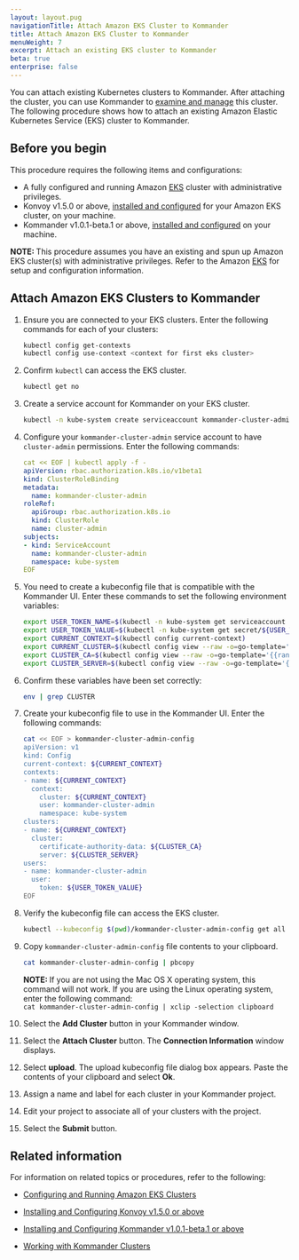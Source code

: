 ```yaml
---
layout: layout.pug
navigationTitle: Attach Amazon EKS Cluster to Kommander
title: Attach Amazon EKS Cluster to Kommander
menuWeight: 7
excerpt: Attach an existing EKS cluster to Kommander
beta: true
enterprise: false
---
```


You can attach existing Kubernetes clusters to Kommander. After attaching the cluster, you can use Kommander to [examine and manage](/ksphere/kommander/1.1.0-beta/clusters/) this cluster. The following procedure shows how to attach an existing Amazon Elastic Kubernetes Service (EKS) cluster to Kommander.

## Before you begin

This procedure requires the following items and configurations:

- A fully configured and running Amazon [EKS](https://aws.amazon.com/eks/) cluster with administrative privileges.
- Konvoy v1.5.0 or above, [installed and configured](/ksphere/konvoy/1.5/install/) for your Amazon EKS cluster, on your machine.
- Kommander v1.0.1-beta.1 or above, [installed and configured](/ksphere/kommander/1.1.0-beta/install/) on your machine.

<p class="message--note"><strong>NOTE: </strong>This procedure assumes you have an existing and spun up Amazon EKS cluster(s) with administrative privileges. Refer to the Amazon <a href="https://aws.amazon.com/eks/" target="_blank">EKS</a> for setup and configuration information. </p>

## Attach Amazon EKS Clusters to Kommander

1. Ensure you are connected to your EKS clusters. Enter the following commands for each of your clusters:

    ```bash
    kubectl config get-contexts
    kubectl config use-context <context for first eks cluster>
    ```

1. Confirm `kubectl` can access the EKS cluster.

    ```bash
    kubectl get no
    ```

1. Create a service account for Kommander on your EKS cluster.

    ```bash
    kubectl -n kube-system create serviceaccount kommander-cluster-admin
    ```

1. Configure your `kommander-cluster-admin` service account to have `cluster-admin` permissions. Enter the following commands:

    ```yaml
    cat << EOF | kubectl apply -f -
    apiVersion: rbac.authorization.k8s.io/v1beta1
    kind: ClusterRoleBinding
    metadata:
      name: kommander-cluster-admin
    roleRef:
      apiGroup: rbac.authorization.k8s.io
      kind: ClusterRole
      name: cluster-admin
    subjects:
    - kind: ServiceAccount
      name: kommander-cluster-admin
      namespace: kube-system
    EOF
    ```

1. You need to create a kubeconfig file that is compatible with the Kommander UI. Enter these commands to set the following environment variables:

    ```bash
    export USER_TOKEN_NAME=$(kubectl -n kube-system get serviceaccount kommander-cluster-admin -o=jsonpath='{.secrets[0].name}')
    export USER_TOKEN_VALUE=$(kubectl -n kube-system get secret/${USER_TOKEN_NAME} -o=go-template='{{.data.token}}' | base64 --decode)
    export CURRENT_CONTEXT=$(kubectl config current-context)
    export CURRENT_CLUSTER=$(kubectl config view --raw -o=go-template='{{range .contexts}}{{if eq .name "'''${CURRENT_CONTEXT}'''"}}{{ index .context "cluster" }}{{end}}{{end}}')
    export CLUSTER_CA=$(kubectl config view --raw -o=go-template='{{range .clusters}}{{if eq .name "'''${CURRENT_CLUSTER}'''"}}{{ index .cluster "certificate-authority-data" }}{{end}}{{ end }}')
    export CLUSTER_SERVER=$(kubectl config view --raw -o=go-template='{{range .clusters}}{{if eq .name "'''${CURRENT_CLUSTER}'''"}}{{ .cluster.server }}{{end}}{{ end }}')
    ```

1. Confirm these variables have been set correctly:

    ```bash
    env | grep CLUSTER
    ```

1. Create your kubeconfig file to use in the Kommander UI. Enter the following commands:

    ```bash
    cat << EOF > kommander-cluster-admin-config
    apiVersion: v1
    kind: Config
    current-context: ${CURRENT_CONTEXT}
    contexts:
    - name: ${CURRENT_CONTEXT}
      context:
        cluster: ${CURRENT_CONTEXT}
        user: kommander-cluster-admin
        namespace: kube-system
    clusters:
    - name: ${CURRENT_CONTEXT}
      cluster:
        certificate-authority-data: ${CLUSTER_CA}
        server: ${CLUSTER_SERVER}
    users:
    - name: kommander-cluster-admin
      user:
        token: ${USER_TOKEN_VALUE}
    EOF
    ```

1. Verify the kubeconfig file can access the EKS cluster.

    ```bash
    kubectl --kubeconfig $(pwd)/kommander-cluster-admin-config get all --all-namespaces
    ```

1. Copy `kommander-cluster-admin-config` file contents to your clipboard.

    ```bash
    cat kommander-cluster-admin-config | pbcopy
    ```

    <p class="message--note"><strong>NOTE: </strong>If you are not using the Mac OS X operating system, this command will not work. If you are using the Linux operating system, enter the following command: <br/><code>cat kommander-cluster-admin-config | xclip -selection clipboard</code></p>

1. Select the **Add Cluster** button in your Kommander window.

1. Select the **Attach Cluster** button. The **Connection Information** window displays.

1. Select **upload**. The upload kubeconfig file dialog box appears. Paste the contents of your clipboard and select **Ok**.

1. Assign a name and label for each cluster in your Kommander project.

1. Edit your project to associate all of your clusters with the project.

1. Select the **Submit** button.

## Related information

For information on related topics or procedures, refer to the following:

- [Configuring and Running Amazon EKS Clusters](https://aws.amazon.com/eks/)

- [Installing and Configuring Konvoy v1.5.0 or above](/ksphere/konvoy/1.5/install/)

- [Installing and Configuring Kommander v1.0.1-beta.1 or above](/ksphere/kommander/1.1.0-beta/install/)

- [Working with Kommander Clusters](/ksphere/kommander/1.1.0-beta/clusters/)

[eks]: https://aws.amazon.com/eks/
